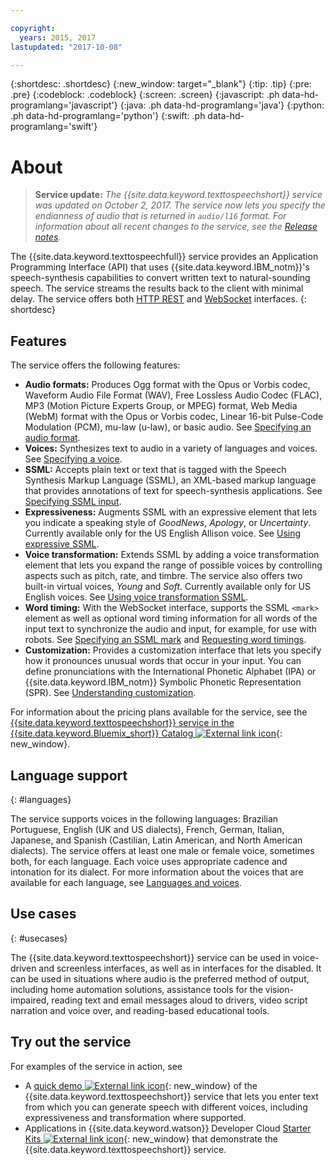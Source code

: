 ```yaml
---

copyright:
  years: 2015, 2017
lastupdated: "2017-10-08"

---
```


{:shortdesc: .shortdesc}
{:new_window: target="_blank"}
{:tip: .tip}
{:pre: .pre}
{:codeblock: .codeblock}
{:screen: .screen}
{:javascript: .ph data-hd-programlang='javascript'}
{:java: .ph data-hd-programlang='java'}
{:python: .ph data-hd-programlang='python'}
{:swift: .ph data-hd-programlang='swift'}

# About

> **Service update:** *The {{site.data.keyword.texttospeechshort}} service was updated on October 2, 2017. The service now lets you specify the endianness of audio that is returned in `audio/l16` format. For information about all recent changes to the service, see the [Release notes](/docs/services/text-to-speech/release-notes.html).*

The {{site.data.keyword.texttospeechfull}} service provides an Application Programming Interface (API) that uses {{site.data.keyword.IBM_notm}}'s speech-synthesis capabilities to convert written text to natural-sounding speech. The service streams the results back to the client with minimal delay. The service offers both [HTTP REST](/docs/services/text-to-speech/http.html) and [WebSocket](/docs/services/text-to-speech/websockets.html) interfaces.
{: shortdesc}

## Features

The service offers the following features:

-   **Audio formats:** Produces Ogg format with the Opus or Vorbis codec, Waveform Audio File Format (WAV), Free Lossless Audio Codec (FLAC), MP3 (Motion Picture Experts Group, or MPEG) format, Web Media (WebM) format with the Opus or Vorbis codec, Linear 16-bit Pulse-Code Modulation (PCM), mu-law (u-law), or basic audio. See [Specifying an audio format](/docs/services/text-to-speech/http.html#format).
-   **Voices:** Synthesizes text to audio in a variety of languages and voices. See [Specifying a voice](/docs/services/text-to-speech/http.html#voices).
-   **SSML:** Accepts plain text or text that is tagged with the Speech Synthesis Markup Language (SSML), an XML-based markup language that provides annotations of text for speech-synthesis applications. See [Specifying SSML input](/docs/services/text-to-speech/http.html#ssml).
-   **Expressiveness:** Augments SSML with an expressive element that lets you indicate a speaking style of *GoodNews*, *Apology*, or *Uncertainty*. Currently available only for the US English Allison voice. See [Using expressive SSML](/docs/services/text-to-speech/http.html#expressive).
-   **Voice transformation:** Extends SSML by adding a voice transformation element that lets you expand the range of possible voices by controlling aspects such as pitch, rate, and timbre. The service also offers two built-in virtual voices, *Young* and *Soft*. Currently available only for US English voices. See [Using voice transformation SSML](/docs/services/text-to-speech/http.html#transformation).
-   **Word timing:** With the WebSocket interface, supports the SSML `<mark>` element as well as optional word timing information for all words of the input text to synchronize the audio and input, for example, for use with robots. See [Specifying an SSML mark](/docs/services/text-to-speech/websockets.html#mark) and [Requesting word timings](/docs/services/text-to-speech/websockets.html#timing).
-   **Customization:** Provides a customization interface that lets you specify how it pronounces unusual words that occur in your input. You can define pronunciations with the International Phonetic Alphabet (IPA) or {{site.data.keyword.IBM_notm}} Symbolic Phonetic Representation (SPR). See [Understanding customization](/docs/services/text-to-speech/custom-intro.html).

For information about the pricing plans available for the service, see the [{{site.data.keyword.texttospeechshort}} service in the {{site.data.keyword.Bluemix_short}} Catalog ![External link icon](../../icons/launch-glyph.svg "External link icon")](https://console.ng.bluemix.net/catalog/services/text-to-speech){: new_window}.

## Language support
{: #languages}

The service supports voices in the following languages: Brazilian Portuguese, English (UK and US dialects), French, German, Italian, Japanese, and Spanish (Castilian, Latin American, and North American dialects). The service offers at least one male or female voice, sometimes both, for each language. Each voice uses appropriate cadence and intonation for its dialect. For more information about the voices that are available for each language, see [Languages and voices](/docs/services/text-to-speech/http.html#languageVoices).

## Use cases
{: #usecases}

The {{site.data.keyword.texttospeechshort}} service can be used in voice-driven and screenless interfaces, as well as in interfaces for the disabled. It can be used in situations where audio is the preferred method of output, including home automation solutions, assistance tools for the vision-impaired, reading text and email messages aloud to drivers, video script narration and voice over, and reading-based educational tools.

## Try out the service

For examples of the service in action, see

-   A [quick demo ![External link icon](../../icons/launch-glyph.svg "External link icon")](https://text-to-speech-demo.mybluemix.net/){: new_window} of the {{site.data.keyword.texttospeechshort}} service that lets you enter text from which you can generate speech with different voices, including expressiveness and transformation where supported.
-   Applications in {{site.data.keyword.watson}} Developer Cloud [Starter Kits ![External link icon](../../icons/launch-glyph.svg "External link icon")](http://www.ibm.com/watson/developercloud/starter-kits.html){: new_window} that demonstrate the {{site.data.keyword.texttospeechshort}} service.
